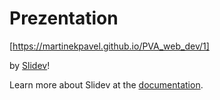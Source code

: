 # Prezentation

[https://martinekpavel.github.io/PVA_web_dev/1]

by [Slidev](https://github.com/slidevjs/slidev)!

Learn more about Slidev at the [documentation](https://sli.dev/).
